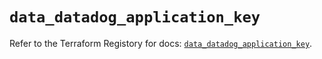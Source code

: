 # `data_datadog_application_key`

Refer to the Terraform Registory for docs: [`data_datadog_application_key`](https://registry.terraform.io/providers/datadog/datadog/3.24.1/docs/data-sources/application_key).
